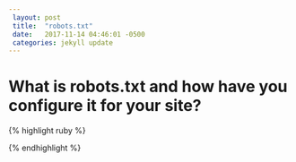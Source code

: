 ```yaml
---
 layout: post
 title:  "robots.txt"
 date:   2017-11-14 04:46:01 -0500
 categories: jekyll update
---
```

# What is robots.txt and how have you configure it for your site?


{% highlight ruby %}
 
{% endhighlight %}

 [jekyll-docs]: https://jekyllrb.com/docs/home
 [jekyll-gh]:   https://github.com/jekyll/jekyll
 [jekyll-talk]: https://talk.jekyllrb.com/